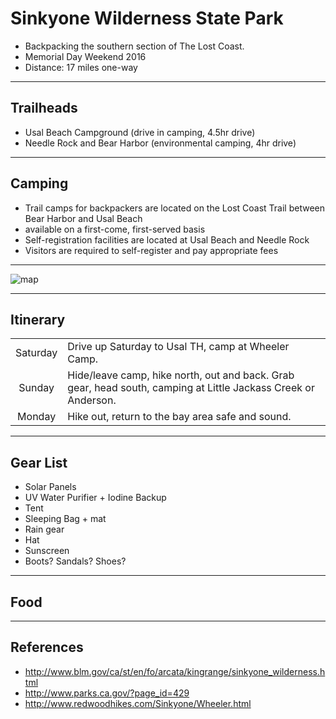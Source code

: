 # Sinkyone Wilderness State Park

-   Backpacking the southern section of The Lost Coast.
-   Memorial Day Weekend 2016
-   Distance: 17 miles one-way

---

## Trailheads

-   Usal Beach Campground (drive in camping, 4.5hr drive)
-   Needle Rock and Bear Harbor (environmental camping, 4hr drive)

---

## Camping

-   Trail camps for backpackers are located on the Lost Coast Trail between Bear Harbor and Usal Beach
-   available on a first-come, first-served basis
-   Self-registration facilities are located at Usal Beach and Needle Rock
-   Visitors are required to self-register and pay appropriate fees

---

![map](http://www.mobilemaplets.com/thumbnails/9665_thumbnail-1024.jpg)

---

## Itinerary

|          |                                                                                                                |
|:--------:|----------------------------------------------------------------------------------------------------------------|
| Saturday | Drive up Saturday to Usal TH, camp at Wheeler Camp.                                                            |
|  Sunday  | Hide/leave camp, hike north, out and back. Grab gear, head south, camping at Little Jackass Creek or Anderson. |
|  Monday  | Hike out, return to the bay area safe and sound.                                                               |

---

## Gear List

-   Solar Panels
-   UV Water Purifier + Iodine Backup
-   Tent
-   Sleeping Bag + mat
-   Rain gear
-   Hat
-   Sunscreen
-   Boots? Sandals? Shoes?

---

## Food



---

## References

-   <http://www.blm.gov/ca/st/en/fo/arcata/kingrange/sinkyone_wilderness.html>
-   <http://www.parks.ca.gov/?page_id=429>
-   <http://www.redwoodhikes.com/Sinkyone/Wheeler.html>
